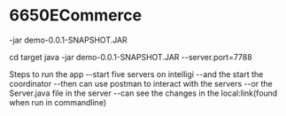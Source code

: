 # 6650ECommerce


-jar demo-0.0.1-SNAPSHOT.JAR

cd target
java -jar demo-0.0.1-SNAPSHOT.JAR --server.port=7788


Steps to run the app
--start five servers on intelligi
--and the start the coordinator
--then can use postman to interact with the servers 
--or the Server.java file in the server
--can see the changes in the local:link(found when run in commandline)
